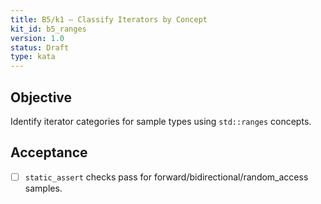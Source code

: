 ```yaml
---
title: B5/k1 — Classify Iterators by Concept
kit_id: b5_ranges
version: 1.0
status: Draft
type: kata
---
```

## Objective
Identify iterator categories for sample types using `std::ranges` concepts.
## Acceptance
- [ ] `static_assert` checks pass for forward/bidirectional/random_access samples.
